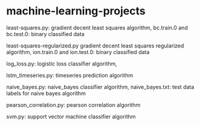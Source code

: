 # machine-learning-projects

least-squares.py: gradient decent least squares algorithm,
bc.train.0 and bc.test.0: binary classified data

least-squares-regularized.py gradient decent least squares regularized algorithm,
ion.train.0 and ion.test.0: binary classified data

log_loss.py: logistic loss classifier algorithm,

lstm_timeseries.py: timeseries prediction algorithm

naive_bayes.py: naive_bayes classifier algorithm,
naive_bayes.txt: test data labels for naive bayes algorithm

pearson_correlation.py: pearson correlation algorithm

svm.py: support vector machine classifier algorithm

